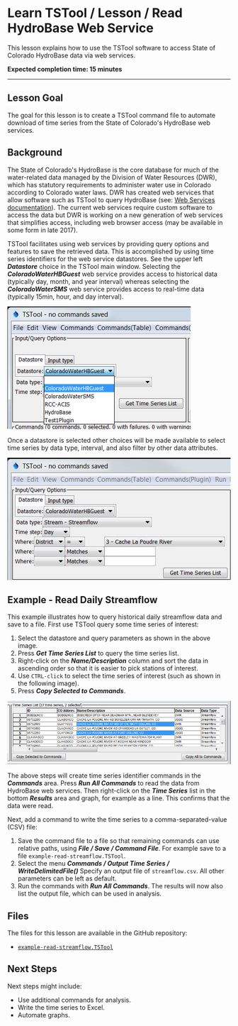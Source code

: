 # Learn TSTool / Lesson / Read HydroBase Web Service #

This lesson explains how to use the TSTool software to access State of Colorado HydroBase data via web services.

**Expected completion time:  15 minutes**

----

## Lesson Goal ##

The goal for this lesson is to create a TSTool command file to automate download of time series from
the State of Colorado's HydroBase web services.

## Background ##

The State of Colorado's HydroBase is the core database for much of the water-related data managed by the Division of Water Resources (DWR),
which has statutory requirements to administer water use in Colorado according to Colorado water laws.
DWR has created web services that allow software such as TSTool to query HydroBase (see:
[Web Services documentation](http://water.state.co.us/DataMaps/WebServices/Pages/WebServices.aspx)).
The current web services require custom software to access the data but DWR is working on a new generation of web services
that simplifies access, including web browser access (may be available in some form in late 2017).

TSTool facilitates using web services by providing query options and features to save the retrieved data.
This is accomplished by using time series identifiers for the web service datastores.
See the upper left ***Datastore*** choice in the TSTool main window.
Selecting the ***ColoradoWaterHBGuest*** web service provides access to historical data (typically day, month, and year interval) whereas
selecting the ***ColoradoWaterSMS*** web service provides access to real-time data (typically 15min, hour, and day interval).

![Datastores](images/select-datastore.png)

Once a datastore is selected other choices will be made available to select time series by data type,
interval, and also filter by other data attributes.

![Datastores](images/select-datastore2.png)

## Example - Read Daily Streamflow ##

This example illustrates how to query historical daily streamflow data and save to a file.
First use TSTool query some time series of interest:

1. Select the datastore and query parameters as shown in the above image.
2. Press ***Get Time Series List*** to query the time series list.
3. Right-click on the ***Name/Description*** column and sort the data in ascending order so that it is easier to pick stations of interest.
4. Use `CTRL-click` to select the time series of interest (such as shown in the following image).
5. Press ***Copy Selected to Commands***.

![Select time series](images/select-time-series.png)

The above steps will create time series identifier commands in the ***Commands*** area.
Press ***Run All Commands*** to read the data from HydroBase web services.
Then right-click on the ***Time Series*** list in the bottom ***Results*** area and graph, for example as a line.
This confirms that the data were read.

Next, add a command to write the time series to a comma-separated-value (CSV) file:

1. Save the command file to a file so that remaining commands can use relative paths, using ***File / Save / Command File***.
For example save to a file `example-read-streamflow.TSTool`.
2. Select the menu ***Commands / Output Time Series / WriteDelimitedFile()***
Specify an output file of `streamflow.csv`.  All other parameters can be left as default.
3. Run the commands with ***Run All Commands***.  The results will now also list the output file, which can be used in analysis.

## Files ##

The files for this lesson are available in the GitHub repository:

* [`example-read-streamflow.TSTool`]()

## Next Steps ##

Next steps might include:

* Use additional commands for analysis.
* Write the time series to Excel.
* Automate graphs.
